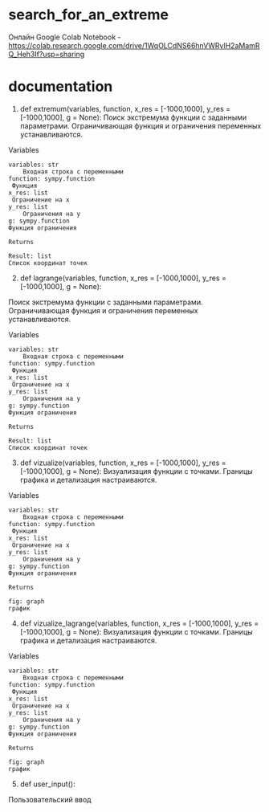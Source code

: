 # search_for_an_extreme

Онлайн Google Colab Notebook - https://colab.research.google.com/drive/1WqOLCdNS66hnVWRylH2aMamRQ_Heh3If?usp=sharing

# documentation


1)	def extremum(variables, function, x_res = [-1000,1000], y_res = [-1000,1000], g = None):
Поиск экстремума функции с заданными параметрами. 
Ограничивающая функция и ограничения переменных устанавливаются.
   
	
   Variables

    variables: str
        Входная строка с переменными
    function: sympy.function
	 Функция
    x_res: list
	 Ограничение на x
    y_res: list
        Ограничения на y
    g: sympy.function
    Функция ограничения

    Returns
     
    Result: list
	Список координат точек


2)	def lagrange(variables, function, x_res = [-1000,1000], y_res = [-1000,1000], g = None):

Поиск экстремума функции с заданными параметрами. 
Ограничивающая функция и ограничения переменных устанавливаются.
   
   Variables

    variables: str
        Входная строка с переменными
    function: sympy.function
	 Функция
    x_res: list
	 Ограничение на x
    y_res: list
        Ограничения на y
    g: sympy.function
    Функция ограничения

    Returns
     
    Result: list
	Список координат точек





3)	def vizualize(variables, function, x_res = [-1000,1000], y_res = [-1000,1000], g = None):
Визуализация функции с точками. 
Границы графика и детализация настраиваются.

   Variables

    variables: str
        Входная строка с переменными
    function: sympy.function
	 Функция
    x_res: list
	 Ограничение на x
    y_res: list
        Ограничения на y
    g: sympy.function
    Функция ограничения

    Returns
     
    fig: graph
	график

4)	def vizualize_lagrange(variables, function, x_res = [-1000,1000], y_res = [-1000,1000], g = None):
Визуализация функции с точками. 
Границы графика и детализация настраиваются.
	
   Variables

    variables: str
        Входная строка с переменными
    function: sympy.function
	 Функция
    x_res: list
	 Ограничение на x
    y_res: list
        Ограничения на y
    g: sympy.function
    Функция ограничения

    Returns
     
    fig: graph
	график
  
  
5)	def user_input():

Пользовательский ввод

